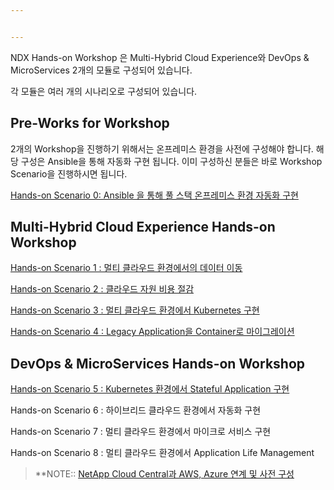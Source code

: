 ```yaml
---


---
```


<p>NDX Hands-on Workshop 은 Multi-Hybrid Cloud Experience와 DevOps &amp; MicroServices  2개의 모듈로 구성되어 있습니다.</p>
<p>각 모듈은 여러 개의 시나리오로 구성되어 있습니다.</p>
<h2 id="pre-works-for-workshop">Pre-Works for Workshop</h2>
<p>2개의  Workshop을 진행하기 위해서는 온프레미스 환경을 사전에 구성해야 합니다. 해당 구성은 Ansible을 통해 자동화 구현 됩니다. 이미 구성하신 분들은 바로 Workshop Scenario을 진행하시면 됩니다.</p>
<p><a href="https://github.com/netappkr/NDX_Handsonworkshop-/tree/master/Pre-Work2">Hands-on Scenario 0: Ansible 을 통해 풀 스택 온프레미스 환경 자동화 구현</a></p>
<h2 id="multi-hybrid-cloud-experience-hands-on-workshop">Multi-Hybrid Cloud Experience Hands-on Workshop</h2>
<p><a href="https://github.com/netappkr/NDX_Handsonworkshop-/tree/master/Data_Mobility_MultiCloud">Hands-on Scenario 1 : 멀티 클라우드 환경에서의 데이터 이동</a></p>
<p><a href="https://github.com/netappkr/NDX_Handsonworkshop-/blob/master/Costsaving/RADME.md">Hands-on Scenario 2 : 클라우드 자원 비용 절감</a></p>
<p><a href="https://github.com/netappkr/NDX_Handsonworkshop-/blob/master/K8s_on_MultiCloud/README.md">Hands-on Scenario 3 : 멀티 클라우드 환경에서 Kubernetes 구현</a></p>
<p><a href="https://github.com/netappkr/NDX_Handsonworkshop-/blob/master/containerization/README.md">Hands-on Scenario 4 : Legacy Application을 Container로 마이그레이션</a></p>
<h2 id="devops--microservices-hands-on-workshop">DevOps &amp; MicroServices Hands-on Workshop</h2>
<p><a href="https://github.com/netappkr/NDX_Handsonworkshop-/blob/master/K8s_with_Trident/README.md">Hands-on Scenario 5 : Kubernetes 환경에서 Stateful Application 구현</a></p>
<p>Hands-on Scenario 6 : 하이브리드 클라우드 환경에서 자동화 구현</p>
<p>Hands-on Scenario 7 : 멀티 클라우드 환경에서 마이크로 서비스 구현</p>
<p>Hands-on Scenario 8 : 멀티 클라우드 환경에서 Application Life Management</p>
<blockquote>
<p>**NOTE:: <a href="https://github.com/netappkr/NDX_Handsonworkshop-/tree/master/Pre-Work">NetApp Cloud Central과 AWS, Azure 연계 및 사전 구성</a></p>
</blockquote>

